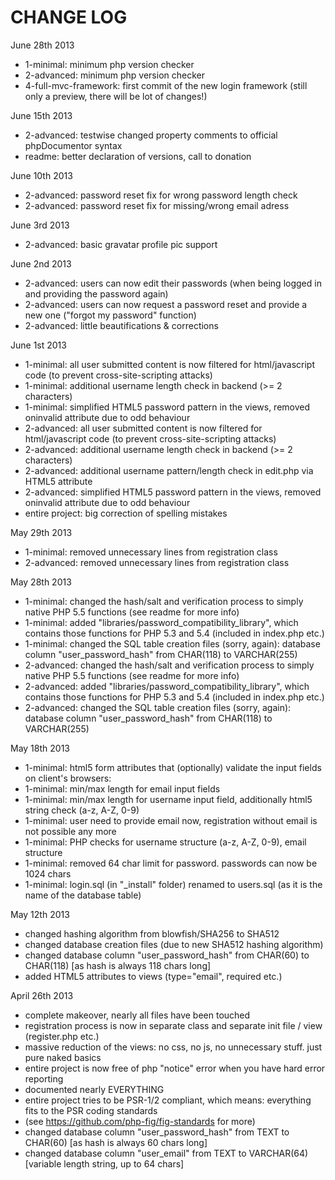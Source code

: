 # CHANGE LOG #

June 28th 2013
* 1-minimal: minimum php version checker
* 2-advanced: minimum php version checker
* 4-full-mvc-framework: first commit of the new login framework (still only a preview, there will be lot of changes!)

June 15th 2013
* 2-advanced: testwise changed property comments to official phpDocumentor syntax
* readme: better declaration of versions, call to donation

June 10th 2013
* 2-advanced: password reset fix for wrong password length check
* 2-advanced: password reset fix for missing/wrong email adress

June 3rd 2013
* 2-advanced: basic gravatar profile pic support

June 2nd 2013
* 2-advanced: users can now edit their passwords (when being logged in and providing the password again)
* 2-advanced: users can now request a password reset and provide a new one ("forgot my password" function)
* 2-advanced: little beautifications & corrections

June 1st 2013
* 1-minimal: all user submitted content is now filtered for html/javascript code (to prevent cross-site-scripting attacks)
* 1-minimal: additional username length check in backend (>= 2 characters)
* 1-minimal: simplified HTML5 password pattern in the views, removed oninvalid attribute due to odd behaviour
* 2-advanced: all user submitted content is now filtered for html/javascript code (to prevent cross-site-scripting attacks)
* 2-advanced: additional username length check in backend (>= 2 characters)
* 2-advanced: additional username pattern/length check in edit.php via HTML5 attribute
* 2-advanced: simplified HTML5 password pattern in the views, removed oninvalid attribute due to odd behaviour
* entire project: big correction of spelling mistakes

May 29th 2013
* 1-minimal: removed unnecessary lines from registration class
* 2-advanced: removed unnecessary lines from registration class

May 28th 2013
* 1-minimal: changed the hash/salt and verification process to simply native PHP 5.5 functions (see readme for more info)
* 1-minimal: added "libraries/password_compatibility_library", which contains those functions for PHP 5.3 and 5.4 (included in index.php etc.)
* 1-minimal: changed the SQL table creation files (sorry, again): database column "user_password_hash" from CHAR(118) to VARCHAR(255)
* 2-advanced: changed the hash/salt and verification process to simply native PHP 5.5 functions (see readme for more info)
* 2-advanced: added "libraries/password_compatibility_library", which contains those functions for PHP 5.3 and 5.4 (included in index.php etc.)
* 2-advanced: changed the SQL table creation files (sorry, again): database column "user_password_hash" from CHAR(118) to VARCHAR(255)

May 18th 2013
* 1-minimal: html5 form attributes that (optionally) validate the input fields on client's browsers:
* 1-minimal: min/max length for email input fields
* 1-minimal: min/max length for username input field, additionally html5 string check (a-z, A-Z, 0-9)
* 1-minimal: user need to provide email now, registration without email is not possible any more
* 1-minimal: PHP checks for username structure (a-z, A-Z, 0-9), email structure
* 1-minimal: removed 64 char limit for password. passwords can now be 1024 chars
* 1-minimal: login.sql (in "_install" folder) renamed to users.sql (as it is the name of the database table)

May 12th 2013
* changed hashing algorithm from blowfish/SHA256 to SHA512
* changed database creation files (due to new SHA512 hashing algorithm)
* changed database column "user_password_hash" from CHAR(60) to CHAR(118) [as hash is always 118 chars long]
* added HTML5 attributes to views (type="email", required etc.)

April 26th 2013
* complete makeover, nearly all files have been touched
* registration process is now in separate class and separate init file / view (register.php etc.)
* massive reduction of the views: no css, no js, no unnecessary stuff. just pure naked basics
* entire project is now free of php "notice" error when you have hard error reporting
* documented nearly EVERYTHING
* entire project tries to be PSR-1/2 compliant, which means: everything fits to the PSR coding standards
* (see https://github.com/php-fig/fig-standards for more)
* changed database column "user_password_hash" from TEXT to CHAR(60) [as hash is always 60 chars long]
* changed database column "user_email" from TEXT to VARCHAR(64) [variable length string, up to 64 chars]